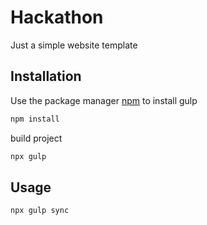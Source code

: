 # Hackathon

Just a simple website template


## Installation

Use the package manager [npm](https://www.npmjs.com/) to install gulp

```bash
npm install
```
build project

```bash
npx gulp
```


## Usage

```bash
npx gulp sync
```
